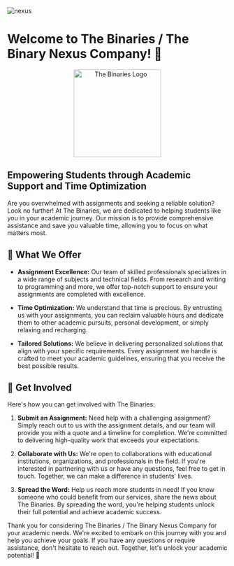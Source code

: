 ![nexus](https://github.com/The-Binaries/.github/assets/115852972/6fb3a991-cd9f-4518-bd44-d28cdf5f7dca)

# Welcome to The Binaries / The Binary Nexus Company! 🎉

<p align="center">
  <img src="https://github.com/The-Binaries/.github/assets/115852972/7ce1830e-6a74-4d79-9da3-ac5cb99e722c" alt="The Binaries Logo" width="200" height="200" >
</p>


## Empowering Students through Academic Support and Time Optimization

Are you overwhelmed with assignments and seeking a reliable solution? Look no further! At The Binaries, we are dedicated to helping students like you in your academic journey. Our mission is to provide comprehensive assistance and save you valuable time, allowing you to focus on what matters most.

## 🌟 What We Offer

- **Assignment Excellence:** Our team of skilled professionals specializes in a wide range of subjects and technical fields. From research and writing to programming and more, we offer top-notch support to ensure your assignments are completed with excellence.

- **Time Optimization:** We understand that time is precious. By entrusting us with your assignments, you can reclaim valuable hours and dedicate them to other academic pursuits, personal development, or simply relaxing and recharging.

- **Tailored Solutions:** We believe in delivering personalized solutions that align with your specific requirements. Every assignment we handle is crafted to meet your academic guidelines, ensuring that you receive the best possible results.

## 🙌 Get Involved

Here's how you can get involved with The Binaries:

1. **Submit an Assignment:** Need help with a challenging assignment? Simply reach out to us with the assignment details, and our team will provide you with a quote and a timeline for completion. We're committed to delivering high-quality work that exceeds your expectations.

2. **Collaborate with Us:** We're open to collaborations with educational institutions, organizations, and professionals in the field. If you're interested in partnering with us or have any questions, feel free to get in touch. Together, we can make a difference in students' lives.

3. **Spread the Word:** Help us reach more students in need! If you know someone who could benefit from our services, share the news about The Binaries. By spreading the word, you're helping students unlock their full potential and achieve academic success.

Thank you for considering The Binaries / The Binary Nexus Company for your academic needs. We're excited to embark on this journey with you and help you achieve your goals. If you have any questions or require assistance, don't hesitate to reach out. Together, let's unlock your academic potential! 🚀
